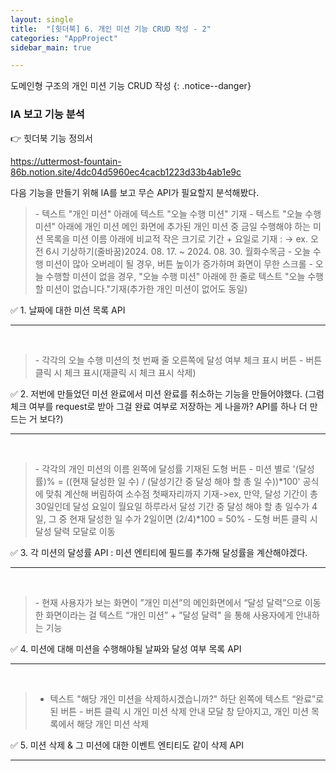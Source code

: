 ```yaml
---
layout: single
title:  "[힛더북] 6. 개인 미션 기능 CRUD 작성 - 2"
categories: "AppProject"
sidebar_main: true

---
```


도메인형 구조의 개인 미션 기능 CRUD 작성
{: .notice--danger}

### IA 보고 기능 분석

👉 힛더북 기능 정의서

<https://uttermost-fountain-86b.notion.site/4dc04d5960ec4cacb1223d33b4ab1e9c>

다음 기능을 만들기 위해 IA를 보고 무슨 API가 필요할지 분석해봤다.

> \- 텍스트 "개인 미션" 아래에 텍스트 "오늘 수행 미션" 기재 - 텍스트 "오늘 수행 미션" 아래에 개인 미션 메인 화면에 추가된 개인 미션 중 금일 수행해야 하는 미션 목록을 미션 이름 아래에 비교적 작은 크기로 기간 + 요일로 기재 : → ex. 오전 6시 기상하기(줄바꿈)2024. 08. 17. ~ 2024. 08. 30. 월화수목금 - 오늘 수행 미션이 많아 오버레이 될 경우, 버튼 높이가 증가하며 화면이 무한 스크롤 - 오늘 수행할 미션이 없을 경우, "오늘 수행 미션" 아래에 한 줄로 텍스트 "오늘 수행할 미션이 없습니다."기재(추가한 개인 미션이 없어도 동일)

✅ 1. 날짜에 대한 미션 목록 API

<hr/>

<br/>

>\- 각각의 오늘 수행 미션의 첫 번째 줄 오른쪽에 달성 여부 체크 표시 버튼 - 버튼 클릭 시 체크 표시(재클릭 시 체크 표시 삭제)

✅ 2. 저번에 만들었던 미션 완료에서 미션 완료를 취소하는 기능을 만들어야했다. (그럼 체크 여부를 request로 받아 그걸 완료 여부로 저장하는 게 나을까? API를 하나 더 만드는 거 보다?)

<hr/>

<br/>

>\- 각각의 개인 미션의 이름 왼쪽에 달성률 기재된 도형 버튼 - 미션 별로 '(달성률)% = ((현재 달성한 일 수) / (달성기간 중 달성 해야 할 총 일 수))*100' 공식에 맞춰 계산해 버림하여 소수점 첫째자리까지 기재->ex, 만약, 달성 기간이 총 30일인데 달성 요일이 월요일 하루라서 달성 기간 중 달성 해야 할 총 일수가 4일, 그 중 현재 달성한 일 수가 2일이면 (2/4)*100 = 50% - 도형 버튼 클릭 시 달성 달력 모달로 이동

✅ 3. 각 미션의 달성률 API : 미션 엔티티에 필드를 추가해 달성률을 계산해야겠다.

<hr/>

<br/>

> \- 현재 사용자가 보는 화면이 ”개인 미션”의 메인화면에서 “달성 달력”으로 이동한 화면이라는 걸 텍스트 “개인 미션” + ”달성 달력" 을 통해 사용자에게 안내하는 기능

✅ 4. 미션에 대해 미션을 수행해야될 날짜와 달성 여부 목록 API 

<hr/>

<br/>

> - 텍스트 "해당 개인 미션을 삭제하시겠습니까?" 하단 왼쪽에 텍스트 “완료”로 된 버튼 - 버튼 클릭 시 개인 미션 삭제 안내 모달 창 닫아지고, 개인 미션 목록에서 해당 개인 미션 삭제

✅ 5. 미션 삭제 & 그 미션에 대한 이벤트 엔티티도 같이 삭제 API

<hr/>

